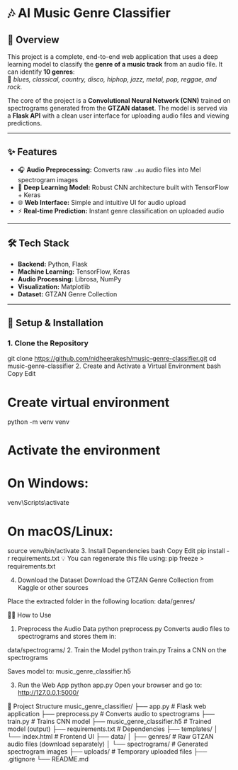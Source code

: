 # 🎶 AI Music Genre Classifier

## 🚀 Overview

This project is a complete, end-to-end web application that uses a deep learning model to classify the **genre of a music track** from an audio file. It can identify **10 genres**:  
🎸 *blues, classical, country, disco, hiphop, jazz, metal, pop, reggae, and rock.*

The core of the project is a **Convolutional Neural Network (CNN)** trained on spectrograms generated from the **GTZAN dataset**. The model is served via a **Flask API** with a clean user interface for uploading audio files and viewing predictions.

---

## ✨ Features

- 🎧 **Audio Preprocessing:** Converts raw `.au` audio files into Mel spectrogram images  
- 🧠 **Deep Learning Model:** Robust CNN architecture built with TensorFlow + Keras  
- 🌐 **Web Interface:** Simple and intuitive UI for audio upload  
- ⚡ **Real-time Prediction:** Instant genre classification on uploaded audio  

---

## 🛠️ Tech Stack

- **Backend:** Python, Flask  
- **Machine Learning:** TensorFlow, Keras  
- **Audio Processing:** Librosa, NumPy  
- **Visualization:** Matplotlib  
- **Dataset:** GTZAN Genre Collection  

---

## 🔧 Setup & Installation

### 1. Clone the Repository
git clone https://github.com/nidheerakesh/music-genre-classifier.git
cd music-genre-classifier
2. Create and Activate a Virtual Environment
bash
Copy
Edit
# Create virtual environment
python -m venv venv

# Activate the environment
# On Windows:
venv\Scripts\activate
# On macOS/Linux:
source venv/bin/activate
3. Install Dependencies
bash
Copy
Edit
pip install -r requirements.txt
💡 You can regenerate this file using:
pip freeze > requirements.txt

4. Download the Dataset
Download the GTZAN Genre Collection from Kaggle or other sources

Place the extracted folder in the following location:
data/genres/

🏃‍♀️ How to Use
1. Preprocess the Audio Data
python preprocess.py
Converts audio files to spectrograms and stores them in:


data/spectrograms/
2. Train the Model
python train.py
Trains a CNN on the spectrograms

Saves model to: music_genre_classifier.h5

3. Run the Web App
python app.py
Open your browser and go to:
http://127.0.0.1:5000/

📁 Project Structure
music_genre_classifier/
├── app.py                     # Flask web application
├── preprocess.py              # Converts audio to spectrograms
├── train.py                   # Trains CNN model
├── music_genre_classifier.h5  # Trained model (output)
├── requirements.txt           # Dependencies
├── templates/
│   └── index.html             # Frontend UI
├── data/
│   ├── genres/                # Raw GTZAN audio files (download separately)
│   └── spectrograms/          # Generated spectrogram images
├── uploads/                   # Temporary uploaded files
├── .gitignore
└── README.md
